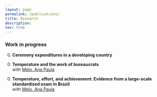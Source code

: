 ```yaml
---
layout: page
permalink: /publications/
title: Research
description: 
nav: true
---
```


### Work in progress ###

0. **Ceremony expenditures in a developing country**
<!--- > <font size="2"> Festival and ceremony expenditures occupy large proportions in household consumption in developing countries.  However, it has been understudied how households afford such expenditures and how the expenditures affect their lives.  In this paper, using a coming-of-age ceremony in Latin culture called quinceañeras, I will overcome the endogeneity associated with the timings of festivals and ceremonies and address these questions.  With Mexican repeated cross-section data, I show that households afford quinceañeras through saving and transfers from other households and quinceañeras crowd-out less urgent consumption and agricultural business inputs. </font> --->

0. **Temperature and the work of bureaucrats**  
with [Melo, Ana Paula](https://sites.google.com/view/anamelo/)
<!--- > <font size="2"> A growing body of literature shows evidence that high temperatures negatively impact performance.  Less studied is the impact on work performance of government bureaucrats.  Our paper estimates the impact of temperature on auditors' work performance, measured by the likelihood with which auditors report corruption.  We use data on hundreds of municipalities randomly audited in an anti-corruption program in Brazil.  We find that auditors are more likely to report corruption if their fieldwork is conducted under higher temperatures.  We discuss the potential mechanisms underlying our findings, which highlight important venues for further research.  Our results have implications for understanding the influence of external factors on important government functions that impact social welfare. </font> --->

0. **Temperature, effort, and achievement: Evidence from a large-scale standardized exam in Brazil**  
with [Melo, Ana Paula](https://sites.google.com/view/anamelo/)


